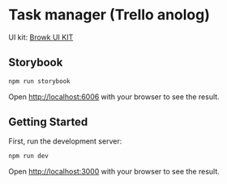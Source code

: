# Task manager (Trello anolog)

UI kit: [Browk UI KIT](https://www.figma.com/community/file/817436609226882468)

## Storybook

```bash
npm run storybook
```

Open [http://localhost:6006](http://localhost:6006) with your browser to see the result.

## Getting Started

First, run the development server:

```bash
npm run dev
```

Open [http://localhost:3000](http://localhost:3000) with your browser to see the result.
